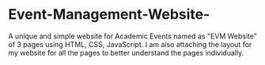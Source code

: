 # Event-Management-Website-
A unique and simple website for Academic Events named as "EVM Website" of 3 pages using HTML, CSS, JavaScript.
I am also attaching the layout for my website for all the pages to better understand the pages individually.
